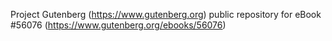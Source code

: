 Project Gutenberg (https://www.gutenberg.org) public repository for
eBook #56076 (https://www.gutenberg.org/ebooks/56076)
